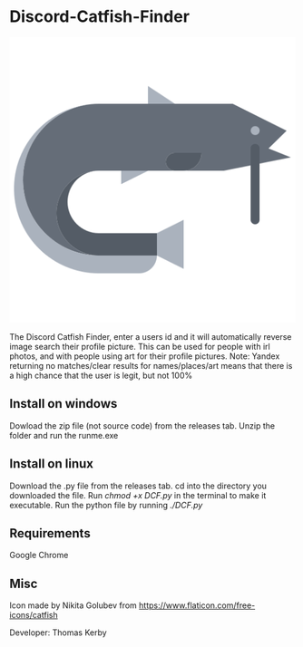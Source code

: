 # Discord-Catfish-Finder
![icon](https://raw.githubusercontent.com/TXOG/Discord-Catfish-Finder/v1.0/icon.png?token=GHSAT0AAAAAABRCO3SU6BKN36NRLPCPCWJUYPWP57Q)

The Discord Catfish Finder, enter a users id and it will automatically reverse image search their profile picture. This can be used for people with irl photos, and with people using art for their profile pictures. Note: Yandex returning no matches/clear results for names/places/art means that there is a high chance that the user is legit, but not 100%

## Install on windows

Dowload the zip file (not source code) from the releases tab. Unzip the folder and run the runme.exe

## Install on linux

Download the .py file from the releases tab. cd into the directory you downloaded the file. Run *chmod +x DCF.py* in the terminal to make it executable. Run the python file by running *./DCF.py*

## Requirements

Google Chrome 

## Misc

Icon made by Nikita Golubev from https://www.flaticon.com/free-icons/catfish

Developer: Thomas Kerby
